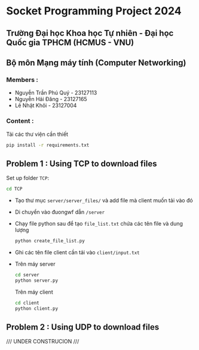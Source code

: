 # Socket Programming Project 2024


## Trường Đại học Khoa học Tự nhiên - Đại học Quốc gia TPHCM (HCMUS - VNU)

## Bộ môn Mạng máy tính (Computer Networking)
### Members :
* Nguyễn Trần Phú Quý - 23127113
* Nguyễn Hải Đăng - 23127165
* Lê Nhật Khôi - 23127004
### Content : 
 Tải các thư viện cần thiết
```bash
pip install -r requirements.txt
```
## Problem 1 : Using TCP to download files


Set up folder ```TCP```: 
```bash
cd TCP
```

* Tạo thư mục ```server/server_files/``` và add file mà client muốn tải vào đó
* Di chuyển vào đuongwf dẫn ```/server```
* Chạy file python sau để tạo ```file_list.txt``` chứa các tên file và dung lượng 
   ```bash
   python create_file_list.py
   ```

* Ghi các tên file client cần tải vào ```client/input.txt```
* Trên máy server
   ```bash
   cd server
   python server.py
   ```
   Trên máy client 
   ```bash
   cd client
   python client.py
   ```
## Problem 2 : Using UDP to download files


/// UNDER CONSTRUCION ///
